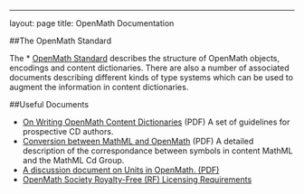 ---
layout: page
title: OpenMath Documentation


##The OpenMath Standard

The * [OpenMath Standard](../standard/index.html) describes the
structure of OpenMath objects, encodings and content dictionaries.  There are
also a number of associated documents describing different kinds of type
systems which can be used to augment the information in content dictionaries.

##Useful Documents


* [On Writing OpenMath Content Dictionaries](writingCDs.pdf)
(PDF) A set of guidelines for prospective CD authors.
* [Conversion between MathML and OpenMath](om-mml.pdf) (PDF)
A detailed description of the correspondance between symbols in content MathML
and the MathML Cd Group.
* [A discussion document on Units in OpenMath. (PDF)](Units.pdf) 
* [OpenMath Society Royalty-Free (RF) Licensing Requirements](openmath-ipr.html)

